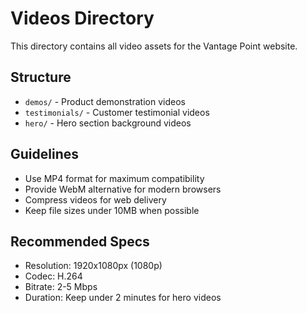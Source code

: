 # Videos Directory

This directory contains all video assets for the Vantage Point website.

## Structure
- `demos/` - Product demonstration videos
- `testimonials/` - Customer testimonial videos
- `hero/` - Hero section background videos

## Guidelines
- Use MP4 format for maximum compatibility
- Provide WebM alternative for modern browsers
- Compress videos for web delivery
- Keep file sizes under 10MB when possible

## Recommended Specs
- Resolution: 1920x1080px (1080p)
- Codec: H.264
- Bitrate: 2-5 Mbps
- Duration: Keep under 2 minutes for hero videos

